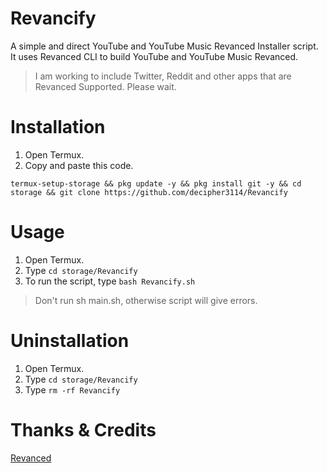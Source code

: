 # Revancify
A simple and direct YouTube and YouTube Music Revanced Installer script.  
It uses Revanced CLI to build YouTube and YouTube Music Revanced.

> I am working to include Twitter, Reddit and other apps that are Revanced Supported. Please wait.

# Installation
1. Open Termux.  
2. Copy and paste this code.  
```
termux-setup-storage && pkg update -y && pkg install git -y && cd storage && git clone https://github.com/decipher3114/Revancify
```

# Usage
1. Open Termux.  
2. Type `cd storage/Revancify`  
3. To run the script, type `bash Revancify.sh`  
> Don't run sh main.sh, otherwise script will give errors.  

# Uninstallation
1. Open Termux.  
2. Type `cd storage/Revancify`  
3. Type `rm -rf Revancify`  

# Thanks & Credits
[Revanced](https://github.com/revanced)  
